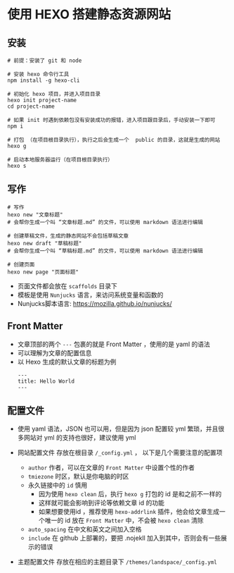 
# 使用 HEXO 搭建静态资源网站

## 安装
```shell
# 前提：安装了 git 和 node

# 安装 hexo 命令行工具
npm install -g hexo-cli

# 初始化 hexo 项目，并进入项目目录
hexo init project-name
cd project-name

# 如果 init 时遇到依赖包没有安装成功的报错，进入项目跟目录后，手动安装一下即可
npm i

# 打包 （在项目根目录执行），执行之后会生成一个  public 的目录，这就是生成的网站
hexo g

# 启动本地服务器运行（在项目根目录执行）
hexo s
```

## 写作
```shell
# 写作
hexo new "文章标题"
# 会帮你生成一个叫 “文章标题.md” 的文件，可以使用 markdown 语法进行编辑

# 创建草稿文件，生成的静态网站不会包括草稿文章
hexo new draft "草稿标题"
# 会帮你生成一个叫 “草稿标题.md” 的文件，可以使用 markdown 语法进行编辑

# 创建页面
hexo new page "页面标题"
```
- 页面文件都会放在 ```scaffolds``` 目录下
- 模板是使用 ```Nunjucks``` 语言，来访问系统变量和函数的
- Nunjucks脚本语言: https://mozilla.github.io/nunjucks/


## Front Matter
- 文章顶部的两个 ```---``` 包裹的就是 Front Matter ，使用的是 yaml 的语法 
- 可以理解为文章的配置信息
- 以 Hexo 生成的默认文章的标题为例
    ```
    ---
    title: Hello World
    ---
    ```

## 配置文件
- 使用 yaml 语法，JSON 也可以用，但是因为 json 配置较 yml 繁琐，并且很多网站对 yml 的支持也很好，建议使用 yml
- 网站配置文件 存放在根目录 ```/_config.yml``` ， 以下是几个需要注意的配置项
    - ```author``` 作者，可以在文章的 ```Front Matter``` 中设置个性的作者
    - ```tmiezone``` 时区，默认是你电脑的时区
    - 永久链接中的 ```id``` 慎用
        - 因为使用 ```hexo clean``` 后，执行 ```hexo g``` 打包的 id 是和之前不一样的
        - 这样就可能会影响到评论等依赖文章 id 的功能
        - 如果想要使用id ，推荐使用 ```hexo-addrlink``` 插件，他会给文章生成一个唯一的 id 放在 ```Front Matter``` 中，不会被 ```hexo clean``` 清除
    - ```auto_spacing``` 在中文和英文之间加入空格
    - ```include``` 在 github 上部署的，要把 .nojekll 加入到其中，否则会有一些展示的错误

- 主题配置文件 存放在相应的主题目录下 ```/themes/landspace/_config.yml```


